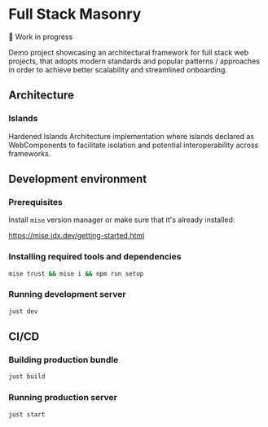 # Full Stack Masonry

🚧 Work in progress

Demo project showcasing an architectural framework for full stack web projects,
that adopts modern standards and popular patterns / approaches in order to achieve
better scalability and streamlined onboarding.

## Architecture

### Islands

Hardened Islands Architecture implementation where islands declared as WebComponents
to facilitate isolation and potential interoperability across frameworks.

## Development environment

### Prerequisites

Install `mise` version manager or make sure that it's already installed:

<https://mise.jdx.dev/getting-started.html>

### Installing required tools and dependencies

```sh
mise trust && mise i && npm run setup
```

### Running development server

```sh
just dev
```

## CI/CD

### Building production bundle

```sh
just build
```

### Running production server

```sh
just start
```
